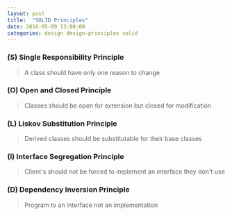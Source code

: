 ```yaml
---
layout: post
title:  "SOLID Principles"
date: 2016-05-09 13:00:00
categories: design design-principles solid
---
```


### (S) Single Responsibility Principle
> A class should have only one reason to change

### (O) Open and Closed Principle
> Classes should be open for extension but closed for modification

### (L) Liskov Substitution Principle
> Derived classes should be substitutable for their base classes 

### (I) Interface Segregation Principle
> Client's should not be forced to implement an interface they don't use

### (D) Dependency Inversion Principle
> Program to an interface not an implementation
